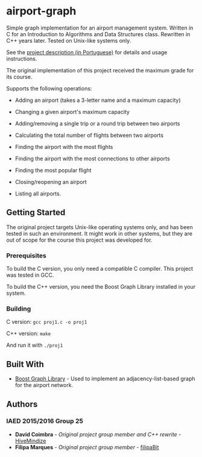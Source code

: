 # airport-graph

Simple graph implementation for an airport management system. 
Written in C for an Introduction to Algorithms and Data Structures class. Rewritten in C++ years later. 
Tested on Unix-like systems only.

See the [project description (in Portuguese)](https://github.com/HiveMindize/airport-graph/blob/master/P1-v1.3.pdf) for details and usage instructions.

The original implementation of this project received the maximum grade for its course.

Supports the following operations:

* Adding an airport (takes a 3-letter name and a maximum capacity)

* Changing a given airport's maximum capacity

* Adding/removing a single trip or a round trip between two airports

* Calculating the total number of flights between two airports

* Finding the airport with the most flights

* Finding the airport with the most connections to other airports

* Finding the most popular flight

* Closing/reopening an airport

* Listing all airports.

## Getting Started

The original project targets Unix-like operating systems only, and has been tested in such an environment.
It might work in other systems, but they are out of scope for the course this project was developed for.

### Prerequisites

To build the C version, you only need a compatible C compiler. This project was tested in GCC.

To build the C++ version, you need the Boost Graph Library installed in your system.

### Building

C version: `gcc proj1.c -o proj1`

C++ version: `make`

And run it with `./proj1`

## Built With

* [Boost Graph Library](https://www.boost.org/doc/libs/1_66_0/libs/graph/doc/index.html) - Used to implement an adjacency-list-based graph for the airport network.

## Authors

### IAED 2015/2016 Group 25

* **David Coimbra** - *Original project group member and C++ rewrite* - [HiveMindize](https://github.com/HiveMindize)
* **Filipa Marques** - *Original project group member* - [filipaBit](https://github.com/filipaBit)
